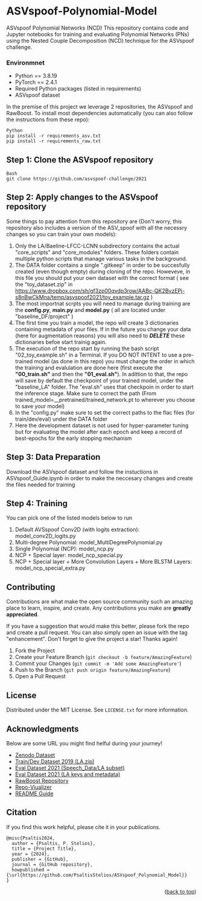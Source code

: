 # ASVspoof-Polynomial-Model

ASVspoof Polynomial Networks (NCD)
This repository contains code and Jupyter notebooks for training and evaluating Polynomial Networks (PNs) using the Nested Couple Decomposition (NCD) technique for the ASVspoof challenge.

### Environmnet
* Python == 3.8.19
* PyTorch == 2.4.1
* Required Python packages (listed in requirements)
* ASVspoof dataset

In the premise of this project we leverage 2 repositories, the ASVspoof and RawBoost. To install most dependencies automatically (you can also follow the instructions from these repo): 

    Python
    pip install -r requirements_asv.txt
    pip install -r requirements_raw.txt


## Step 1: Clone the ASVspoof repository
    
    Bash
    git clone https://github.com/asvspoof-challenge/2021


## Step 2: Apply changes to the ASVspoof repository
Some things to pay attention from this repository are (Don't worry, this repository also includes a version of the ASV_spoof with all the necessry changes so you can train your own models):
1) Only the LA/Baeline-LFCC-LCNN subdirectory contains the actual "core_scripts" and "core_modules" folders. These folders contain multiple python scripts that manage various tasks in the background.
2) The DATA folder contains a single ".gitkeep" in order to be succesfully created (even though empty) during cloning of the repo. Howeveve, in this file you should put your own dataset with the correct format ( see the "toy_dataset.zip" in https://www.dropbox.com/sh/gf3zp00qvdp3row/AABc-QK2BvzEPj-s8nBwCkMna/temp/asvspoof2021/toy_example.tar.gz )
3) The most importnat scrpts you will need to manage during training are the **config.py**, **main.py** and **model.py** ( all are located under "baseline_DF/project" )
4) The first time you train a model, the repo will create 3 dictionaries containing metadata of your files. If in the future you change your data (here for augmentation reasons) you will also need to ***DELETE*** these dictionaries befoe start trainig again.
5) The execution of the repo start by running the bash script "02_toy_example.sh" in a Terminal. If you DO NOT INTENT to use a pre-trained model (as done in this repo) you must change the order in which the training and evalulation are done here (first execute the **"00_train.sh"** and then the **"01_eval.sh"**). In adittion to that, the repo will save by default the checkpoint of your trained model, under the "baseline_LA" folder. The "eval.sh" uses that checkpoin in order to start the inference stage. Make sure to correct the path (From trained_model=__pretrained/trained_network.pt to wherever you choose to save your model)
6) In the "config.py" make sure to set the correct paths to the flac files (for train/dev/eval) under the DATA folder
7) Here the development dataset is not used for hyper-parameter tuning but for evaluating the model after each epoch and keep a record of best-epochs for the early stopping mechanism


## Step 3: Data Preparation
Download the ASVspoof dataset and follow the instuctions in ASVspoof_Guide.ipynb in order to make the neccesary changes and create the files needed for training


## Step 4: Training
You can pick one of the listed models below to run
1) Default AVSspoof Conv2D (with logits extraction): model_conv2D_logits.py
2) Multi-degree Polynomial: model_MultiDegreePolynomial.py
3) Single Polynomial (NCP): model_ncp.py
4) NCP + Special layer: model_ncp_special.py
5) NCP + Special layer + More Convolution Layers + More BLSTM Layers: model_ncp_special_extra.py



<!-- CONTRIBUTING -->
## Contributing

Contributions are what make the open source community such an amazing place to learn, inspire, and create. Any contributions you make are **greatly appreciated**.

If you have a suggestion that would make this better, please fork the repo and create a pull request. You can also simply open an issue with the tag "enhancement".
Don't forget to give the project a star! Thanks again!

1. Fork the Project
2. Create your Feature Branch (`git checkout -b feature/AmazingFeature`)
3. Commit your Changes (`git commit -m 'Add some AmazingFeature'`)
4. Push to the Branch (`git push origin feature/AmazingFeature`)
5. Open a Pull Request


<!-- LICENSE -->
## License

Distributed under the MIT License. See `LICENSE.txt` for more information.


<!-- ACKNOWLEDGMENTS -->
## Acknowledgments
Below are some URL you might find helful during your journey!

* [Zenodo Dataset](https://shields.io)
* [Train/Dev Dataset 2019 (LA.zip)](https://datashare.ed.ac.uk/handle/10283/3336)
* [Eval Dataset 2021 (Speech_Data/LA subset)](https://zenodo.org/records/4837263)
* [Eval Dataset 2021 (LA keys and metadata)](https://www.asvspoof.org/index2021.html)
* [RawBoost Repository](https://github.com/TakHemlata/SSL_Anti-spoofing)
* [Repo-Viualizer](https://github.com/githubocto/repo-visualizer)
* [README Guide](https://github.com/othneildrew/Best-README-Template)



## Citation
If you find this work helpful, please cite it in your publications.

    @misc{Psaltis2024,
      author = {Psaltis, P. Stelios},
      title = {Project Title},
      year = {2024},
      publisher = {GitHub},
      journal = {GitHub repository},
      howpublished = {\url{https://github.com/PsaltisStelios/ASVspoof_Polynomial_Model}}
    }



  <p align="right">(<a href="#readme-top">back to top</a>)</p>
